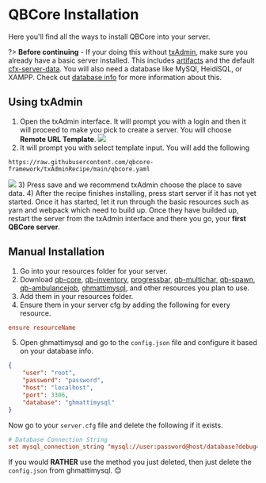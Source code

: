 # QBCore Installation
Here you'll find all the ways to install QBCore into your server.

?> **Before continuing** - If your doing this without [txAdmin](https://txadm.in/), make sure you already have a basic server installed. This includes [artifacts](https://runtime.fivem.net/artifacts/fivem/build_server_windows/master/) and the default [cfx-server-data](https://github.com/citizenfx/cfx-server-data). You will also need a database like MySQl, HeidiSQL, or XAMPP. Check out [database info]() for more information about this.

## Using txAdmin
1) Open the txAdmin interface. It will prompt you with a login and then it will proceed to make you pick to create a server. You will choose **Remote URL Template**.
![](https://c.file.glass/cecj6.png)
2) It will prompt you with select template input. You will add the following 

```input
https://raw.githubusercontent.com/qbcore-framework/txAdminRecipe/main/qbcore.yaml
```
![](https://c.file.glass/6e30e.png)
3) Press save and we recommend txAdmin choose the place to save data.
4) After the recipe finishes installing, press start server if it has not yet started. Once it has started, let it run through the basic resources such as yarn and webpack which need to build up. Once they have builded up, restart the server from the txAdmin interface and there you go, your **first QBCore server**.

## Manual Installation
1) Go into your resources folder for your server.
2) Download [qb-core](https://github.com/qbcore-framework/qb-core), [qb-inventory](https://github.com/qbcore-framework/qb-inventory), [progressbar](https://github.com/qbcore-framework/progressbar), [qb-multichar](https://github.com/qbcore-framework/qb-multicharacter), [qb-spawn](https://github.com/qbcore-framework/qb-spawn), [qb-ambulancejob](https://github.com/qbcore-framework/qb-ambulancejob), [ghmattimysql](https://github.com/GHMatti/ghmattimysql/releases/tag/1.3.2), and other resources you plan to use.
3) Add them in your resources folder.
4) Ensure them in your server cfg by adding the following for every resource.
```cfg
ensure resourceName
```
5) Open ghmattimysql and go to the `config.json` file and configure it based on your database info.
```json
{
    "user": "root",
    "password": "password",
    "host": "localhost",
    "port": 3306,
    "database": "ghmattimysql"
}
```
Now go to your `server.cfg` file and delete the following if it exists.
```cfg
# Database Connection String
set mysql_connection_string "mysql://user:password@host/database?debug=true&charset=utf8mb4"
```
If you would **RATHER** use the method you just deleted, then just delete the `config.json` from ghmattimysql. :blush: